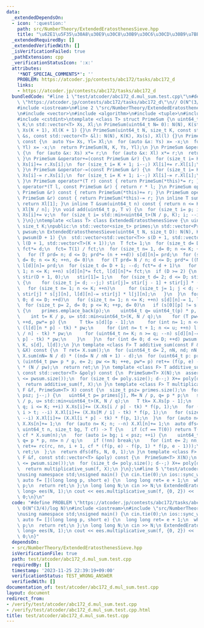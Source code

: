 ```yaml
---
data:
  _extendedDependsOn:
  - icon: ':question:'
    path: src/NumberTheory/ExtendedEratosthenesSieve.hpp
    title: "\u62E1\u5F35\u30A8\u30E9\u30C8\u30B9\u30C6\u30CD\u30B9\u7BE9"
  _extendedRequiredBy: []
  _extendedVerifiedWith: []
  _isVerificationFailed: true
  _pathExtension: cpp
  _verificationStatusIcon: ':x:'
  attributes:
    '*NOT_SPECIAL_COMMENTS*': ''
    PROBLEM: https://atcoder.jp/contests/abc172/tasks/abc172_d
    links:
    - https://atcoder.jp/contests/abc172/tasks/abc172_d
  bundledCode: "#line 1 \"test/atcoder/abc172_d.mul_sum.test.cpp\"\n#define PROBLEM\
    \ \"https://atcoder.jp/contests/abc172/tasks/abc172_d\"\n// O(N^(3/4)/log N)\n\
    #include <iostream>\n#line 2 \"src/NumberTheory/ExtendedEratosthenesSieve.hpp\"\
    \n#include <vector>\n#include <algorithm>\n#include <tuple>\n#include <cmath>\n\
    #include <cstdint>\ntemplate <class T> struct PrimeSum {\n uint64_t N;\n size_t\
    \ K;\n std::vector<T> Xs, Xl;\n PrimeSum(uint64_t N= 0): N(N), K(std::sqrt(N)),\
    \ Xs(K + 1), Xl(K + 1) {}\n PrimeSum(uint64_t N, size_t K, const std::vector<T>\
    \ &s, const std::vector<T> &l): N(N), K(K), Xs(s), Xl(l) {}\n PrimeSum operator-()\
    \ const {\n  auto Ys= Xs, Yl= Xl;\n  for (auto &x: Ys) x= -x;\n  for (auto &x:\
    \ Yl) x= -x;\n  return PrimeSum(N, K, Ys, Yl);\n }\n PrimeSum &operator*=(T r)\
    \ {\n  for (auto &x: Xs) x*= r;\n  for (auto &x: Xl) x*= r;\n  return *this;\n\
    \ }\n PrimeSum &operator+=(const PrimeSum &r) {\n  for (size_t i= K + 1; i--;)\
    \ Xs[i]+= r.Xs[i];\n  for (size_t i= K + 1; i--;) Xl[i]+= r.Xl[i];\n  return *this;\n\
    \ }\n PrimeSum &operator-=(const PrimeSum &r) {\n  for (size_t i= K + 1; i--;)\
    \ Xs[i]-= r.Xs[i];\n  for (size_t i= K + 1; i--;) Xl[i]-= r.Xl[i];\n  return *this;\n\
    \ }\n PrimeSum operator*(T r) const { return PrimeSum(*this)*= r; }\n friend PrimeSum\
    \ operator*(T l, const PrimeSum &r) { return r * l; }\n PrimeSum operator+(const\
    \ PrimeSum &r) const { return PrimeSum(*this)+= r; }\n PrimeSum operator-(const\
    \ PrimeSum &r) const { return PrimeSum(*this)-= r; }\n inline T sum() const {\
    \ return Xl[1]; }\n inline T &sum(uint64_t n) const { return n <= K ? Xs[n] :\
    \ Xl[N / n]; }\n void add(uint64_t p, T v) {\n  for (size_t i= p; i <= K; ++i)\
    \ Xs[i]+= v;\n  for (size_t i= std::min<uint64_t>(N / p, K); i; --i) Xl[i]+= v;\n\
    \ }\n};\ntemplate <class T> class ExtendedEratosthenesSieve {\n uint64_t N;\n\
    \ size_t K;\npublic:\n std::vector<size_t> primes;\n std::vector<PrimeSum<T>>\
    \ pwsum;\n ExtendedEratosthenesSieve(uint64_t N, size_t D): N(N), K(std::sqrt(N)),\
    \ pwsum(D + 1) {\n  std::vector<std::vector<T>> s(D + 1, std::vector<T>(K + 1)),\
    \ l(D + 1, std::vector<T>(K + 1));\n  T fct= 1;\n  for (size_t d= D + 1; d; --d)\
    \ fct*= d;\n  fct= T(1) / fct;\n  for (size_t n= 1, d= 0; n <= K; ++n, d= 0)\n\
    \   for (T prd= n; d <= D; prd*= (n + ++d)) s[d][n]= prd;\n  for (size_t n= 1,\
    \ d= 0; n <= K; ++n, d= 0)\n   for (T prd= N / n; d <= D; prd*= ((N / n) + ++d))\
    \ l[d][n]= prd;\n  for (size_t d= D + 1; --d; fct*= d + 1)\n   for (size_t n=\
    \ 1; n <= K; ++n) s[d][n]*= fct, l[d][n]*= fct;\n  if (D >= 2) {\n   std::vector<T>\
    \ stir(D + 1, 0);\n   stir[1]= 1;\n   for (size_t d= 2; d <= D; stir[d++]= 1)\
    \ {\n    for (size_t j= d; --j;) stir[j]= stir[j - 1] + stir[j] * (d - 1);\n \
    \   for (size_t n= 1; n <= K; ++n)\n     for (size_t j= 1; j < d; ++j) s[d][n]-=\
    \ stir[j] * s[j][n], l[d][n]-= stir[j] * l[j][n];\n   }\n  }\n  for (size_t d=\
    \ 0; d <= D; ++d)\n   for (size_t n= 1; n <= K; ++n) s[d][n]-= 1, l[d][n]-= 1;\n\
    \  for (size_t p= 2, d= 0; p <= K; ++p, d= 0)\n   if (s[0][p] != s[0][p - 1])\
    \ {\n    primes.emplace_back(p);\n    uint64_t q= uint64_t(p) * p, M= N / p;\n\
    \    int t= K / p, u= std::min<uint64_t>(K, N / q);\n    for (T pw= 1; d <= D;\
    \ ++d, pw*= p) {\n     T tk= s[d][p - 1];\n     for (int n= 1; n <= t; ++n) l[d][n]-=\
    \ (l[d][n * p] - tk) * pw;\n     for (int n= t + 1; n <= u; ++n) l[d][n]-= (s[d][M\
    \ / n] - tk) * pw;\n     for (uint64_t n= K; n >= q; --n) s[d][n]-= (s[d][n /\
    \ p] - tk) * pw;\n    }\n   }\n  for (int d= 0; d <= D; ++d) pwsum[d]= PrimeSum(N,\
    \ K, s[d], l[d]);\n }\n template <class F> T additive_sum(const F &f, const PrimeSum<T>\
    \ &X) const {\n  T ret= X.sum();\n  for (uint64_t d= 2, nN, nd; nN; d= nd) ret+=\
    \ X.sum(nN= N / d) * ((nd= N / nN + 1) - d);\n  for (uint64_t p: primes)\n   for\
    \ (uint64_t pw= p * p, e= 2; pw <= N; ++e, pw*= p) ret+= (f(p, e) - f(p, e - 1))\
    \ * (N / pw);\n  return ret;\n }\n template <class F> T additive_sum(const F &f,\
    \ const std::vector<T> &poly) const {\n  PrimeSum<T> X(N);\n  assert(poly.size()\
    \ <= pwsum.size());\n  for (size_t d= poly.size(); d--;) X+= poly[d] * pwsum[d];\n\
    \  return additive_sum(f, X);\n }\n template <class F> T multiplicative_sum(const\
    \ F &f, PrimeSum<T> X) const {\n  size_t psz= primes.size();\n  for (size_t j=\
    \ psz; j--;) {\n   uint64_t p= primes[j], M= N / p, q= p * p;\n   size_t t= K\
    \ / p, u= std::min<uint64_t>(K, N / q);\n   T tk= X.Xs[p - 1];\n   for (auto i=\
    \ q; i <= K; ++i) X.Xs[i]+= (X.Xs[i / p] - tk) * f(p, 1);\n   for (size_t i= u;\
    \ i > t; --i) X.Xl[i]+= (X.Xs[M / i] - tk) * f(p, 1);\n   for (size_t i= t; i;\
    \ --i) X.Xl[i]+= (X.Xl[i * p] - tk) * f(p, 1);\n  }\n  for (auto n= K; n; --n)\
    \ X.Xs[n]+= 1;\n  for (auto n= K; n; --n) X.Xl[n]+= 1;\n  auto dfs= [&](auto &rc,\
    \ uint64_t n, size_t bg, T cf) -> T {\n   if (cf == T(0)) return T(0);\n   T ret=\
    \ cf * X.sum(n);\n   for (auto i= bg; i < psz; ++i) {\n    uint64_t p= primes[i],\
    \ q= p * p, nn= n / q;\n    if (!nn) break;\n    for (int e= 2; nn; nn/= p, ++e)\
    \ ret+= rc(rc, nn, i + 1, cf * (f(p, e) - f(p, 1) * f(p, e - 1)));\n   }\n   return\
    \ ret;\n  };\n  return dfs(dfs, N, 0, 1);\n }\n template <class F> T multiplicative_sum(const\
    \ F &f, const std::vector<T> &poly) const {\n  PrimeSum<T> X(N);\n  assert(poly.size()\
    \ <= pwsum.size());\n  for (size_t d= poly.size(); d--;) X+= poly[d] * pwsum[d];\n\
    \  return multiplicative_sum(f, X);\n }\n};\n#line 5 \"test/atcoder/abc172_d.mul_sum.test.cpp\"\
    \nusing namespace std;\nsigned main() {\n cin.tie(0);\n ios::sync_with_stdio(0);\n\
    \ auto f= [](long long p, short e) {\n  long long ret= e + 1;\n  while (e--) ret*=\
    \ p;\n  return ret;\n };\n long long N;\n cin >> N;\n ExtendedEratosthenesSieve<long\
    \ long> ees(N, 1);\n cout << ees.multiplicative_sum(f, {0, 2}) << '\\n';\n return\
    \ 0;\n}\n"
  code: "#define PROBLEM \"https://atcoder.jp/contests/abc172/tasks/abc172_d\"\n//\
    \ O(N^(3/4)/log N)\n#include <iostream>\n#include \"src/NumberTheory/ExtendedEratosthenesSieve.hpp\"\
    \nusing namespace std;\nsigned main() {\n cin.tie(0);\n ios::sync_with_stdio(0);\n\
    \ auto f= [](long long p, short e) {\n  long long ret= e + 1;\n  while (e--) ret*=\
    \ p;\n  return ret;\n };\n long long N;\n cin >> N;\n ExtendedEratosthenesSieve<long\
    \ long> ees(N, 1);\n cout << ees.multiplicative_sum(f, {0, 2}) << '\\n';\n return\
    \ 0;\n}"
  dependsOn:
  - src/NumberTheory/ExtendedEratosthenesSieve.hpp
  isVerificationFile: true
  path: test/atcoder/abc172_d.mul_sum.test.cpp
  requiredBy: []
  timestamp: '2023-11-25 22:39:19+09:00'
  verificationStatus: TEST_WRONG_ANSWER
  verifiedWith: []
documentation_of: test/atcoder/abc172_d.mul_sum.test.cpp
layout: document
redirect_from:
- /verify/test/atcoder/abc172_d.mul_sum.test.cpp
- /verify/test/atcoder/abc172_d.mul_sum.test.cpp.html
title: test/atcoder/abc172_d.mul_sum.test.cpp
---
```

